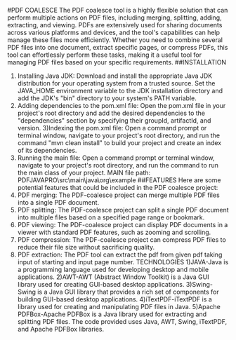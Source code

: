 #PDF COALESCE
The PDF coalesce tool is a highly flexible solution that can perform multiple actions on PDF files, including merging,
splitting, adding, extracting, and viewing. PDFs are extensively used for sharing documents across various platforms
and devices, and the tool's capabilities can help manage these files more efficiently. Whether you need to combine
several PDF files into one document, extract specific pages, or compress PDFs, this tool can effortlessly perform these
tasks, making it a useful tool for managing PDF files based on your specific requirements.
##INSTALLATION
1) Installing Java JDK: Download and install the appropriate Java JDK distribution for your operating system from a
trusted source. Set the JAVA_HOME environment variable to the JDK installation directory and add the JDK's "bin"
directory to your system's PATH variable.
2) Adding dependencies to the pom.xml file: Open the pom.xml file in your project's root directory and add the
desired dependencies to the "dependencies" section by specifying their groupId, artifactId, and version.
3)Indexing the pom.xml file: Open a command prompt or terminal window, navigate to your project's root directory,
and run the command "mvn clean install" to build your project and create an index of its dependencies.
4) Running the main file: Open a command prompt or terminal window, navigate to your project's root directory, and
run the command to run the main class of your project.
MAIN file path: PDFJAVAPRO\src\main\java\org\example
##FEATURES
Here are some potential features that could be included in the PDF coalesce project:
1) PDF merging: The PDF-coalesce project can merge multiple PDF files into a single PDF document.
2) PDF splitting: The PDF-coalesce project can split a single PDF document into multiple files based on a specified
page range or bookmark.
3) PDF viewing: The PDF-coalesce project can display PDF documents in a viewer with standard PDF features, such as
zooming and scrolling.
4) PDF compression: The PDF-coalesce project can compress PDF files to reduce their file size without sacrificing
quality.
5) PDF extraction: The PDF tool can extract the pdf from given pdf taking input of starting and input page number.
TECHNOLOGIES
1)JAVA-Java is a programming language used for developing desktop and mobile applications.
2)AWT-AWT (Abstract Window Toolkit) is a Java GUI library used for creating GUI-based desktop applications.
3)Swing-Swing is a Java GUI library that provides a rich set of components for building GUI-based desktop
applications.
4)iTextPDF-iTextPDF is a library used for creating and manipulating PDF files in Java.
5)Apache PDFBox-Apache PDFBox is a Java library used for extracting and splitting PDF files.
The code provided uses Java, AWT, Swing, iTextPDF, and Apache PDFBox libraries.
